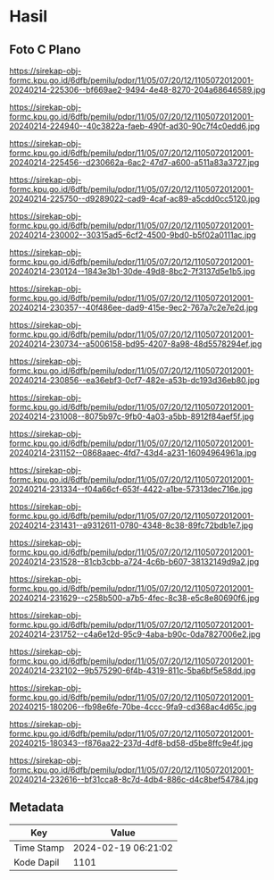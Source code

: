# Hasil

## Foto C Plano

https://sirekap-obj-formc.kpu.go.id/6dfb/pemilu/pdpr/11/05/07/20/12/1105072012001-20240214-225306--bf669ae2-9494-4e48-8270-204a68646589.jpg

https://sirekap-obj-formc.kpu.go.id/6dfb/pemilu/pdpr/11/05/07/20/12/1105072012001-20240214-224940--40c3822a-faeb-490f-ad30-90c7f4c0edd6.jpg

https://sirekap-obj-formc.kpu.go.id/6dfb/pemilu/pdpr/11/05/07/20/12/1105072012001-20240214-225456--d230662a-6ac2-47d7-a600-a511a83a3727.jpg

https://sirekap-obj-formc.kpu.go.id/6dfb/pemilu/pdpr/11/05/07/20/12/1105072012001-20240214-225750--d9289022-cad9-4caf-ac89-a5cdd0cc5120.jpg

https://sirekap-obj-formc.kpu.go.id/6dfb/pemilu/pdpr/11/05/07/20/12/1105072012001-20240214-230002--30315ad5-6cf2-4500-9bd0-b5f02a0111ac.jpg

https://sirekap-obj-formc.kpu.go.id/6dfb/pemilu/pdpr/11/05/07/20/12/1105072012001-20240214-230124--1843e3b1-30de-49d8-8bc2-7f3137d5e1b5.jpg

https://sirekap-obj-formc.kpu.go.id/6dfb/pemilu/pdpr/11/05/07/20/12/1105072012001-20240214-230357--40f486ee-dad9-415e-9ec2-767a7c2e7e2d.jpg

https://sirekap-obj-formc.kpu.go.id/6dfb/pemilu/pdpr/11/05/07/20/12/1105072012001-20240214-230734--a5006158-bd95-4207-8a98-48d5578294ef.jpg

https://sirekap-obj-formc.kpu.go.id/6dfb/pemilu/pdpr/11/05/07/20/12/1105072012001-20240214-230856--ea36ebf3-0cf7-482e-a53b-dc193d36eb80.jpg

https://sirekap-obj-formc.kpu.go.id/6dfb/pemilu/pdpr/11/05/07/20/12/1105072012001-20240214-231008--8075b97c-9fb0-4a03-a5bb-8912f84aef5f.jpg

https://sirekap-obj-formc.kpu.go.id/6dfb/pemilu/pdpr/11/05/07/20/12/1105072012001-20240214-231152--0868aaec-4fd7-43d4-a231-16094964961a.jpg

https://sirekap-obj-formc.kpu.go.id/6dfb/pemilu/pdpr/11/05/07/20/12/1105072012001-20240214-231334--f04a66cf-653f-4422-a1be-57313dec716e.jpg

https://sirekap-obj-formc.kpu.go.id/6dfb/pemilu/pdpr/11/05/07/20/12/1105072012001-20240214-231431--a9312611-0780-4348-8c38-89fc72bdb1e7.jpg

https://sirekap-obj-formc.kpu.go.id/6dfb/pemilu/pdpr/11/05/07/20/12/1105072012001-20240214-231528--81cb3cbb-a724-4c6b-b607-38132149d9a2.jpg

https://sirekap-obj-formc.kpu.go.id/6dfb/pemilu/pdpr/11/05/07/20/12/1105072012001-20240214-231629--c258b500-a7b5-4fec-8c38-e5c8e80690f6.jpg

https://sirekap-obj-formc.kpu.go.id/6dfb/pemilu/pdpr/11/05/07/20/12/1105072012001-20240214-231752--c4a6e12d-95c9-4aba-b90c-0da7827006e2.jpg

https://sirekap-obj-formc.kpu.go.id/6dfb/pemilu/pdpr/11/05/07/20/12/1105072012001-20240214-232102--9b575290-6f4b-4319-811c-5ba6bf5e58dd.jpg

https://sirekap-obj-formc.kpu.go.id/6dfb/pemilu/pdpr/11/05/07/20/12/1105072012001-20240215-180206--fb98e6fe-70be-4ccc-9fa9-cd368ac4d65c.jpg

https://sirekap-obj-formc.kpu.go.id/6dfb/pemilu/pdpr/11/05/07/20/12/1105072012001-20240215-180343--f876aa22-237d-4df8-bd58-d5be8ffc9e4f.jpg

https://sirekap-obj-formc.kpu.go.id/6dfb/pemilu/pdpr/11/05/07/20/12/1105072012001-20240214-232616--bf31cca8-8c7d-4db4-886c-d4c8bef54784.jpg


## Metadata

| Key        | Value               |
| ---------- | ------------------- |
| Time Stamp | 2024-02-19 06:21:02 |
| Kode Dapil | 1101                |




